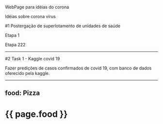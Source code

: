 
WebPage para idéias do corona


Idéias sobre corona vírus

#1 Postergação de superlotamento de unidades de saúde

Etapa 1

Etapa 222

---

#2 Task 1 - Kaggle covid 19

Fazer predições de casos confirmados de covid 19, com banco de dados oferecido pela kaggle.

---
food: Pizza
---

<h1>{{ page.food }}</h1>
